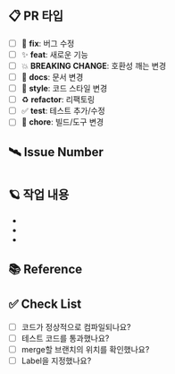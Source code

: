 ## 📋 PR 타입
- [ ] 🐛 **fix**: 버그 수정
- [ ] ✨ **feat**: 새로운 기능
- [ ] 💥 **BREAKING CHANGE**: 호환성 깨는 변경
- [ ] 📝 **docs**: 문서 변경
- [ ] 💄 **style**: 코드 스타일 변경
- [ ] ♻️ **refactor**: 리팩토링
- [ ] ✅ **test**: 테스트 추가/수정
- [ ] 🔧 **chore**: 빌드/도구 변경

## 🛰️ Issue Number
#

## 🪐 작업 내용
*
*
*

## 📚 Reference

## ✅ Check List
- [ ] 코드가 정상적으로 컴파일되나요?
- [ ] 테스트 코드를 통과했나요?
- [ ] merge할 브랜치의 위치를 확인했나요?
- [ ] Label을 지정했나요?